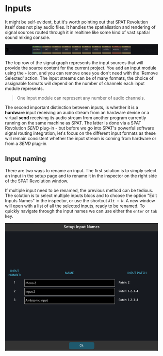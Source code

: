 # Inputs

It might be self-evident, but it's worth pointing out that SPAT Revolution itself dœs not play audio files. It handles the spatialisation and rendering of signal sources routed through it in realtime like some kind of vast spatial sound mixing console.

![](include/SpatRevolution_UserGuide_-080.jpg)

The top row of the signal graph represents the input sources that will provide the source content for the current project. You add an input module using the <code>+</code> icon, and you can remove ones you don't need with the 'Remove Selected' action. The input streams can be of many formats, the choice of assignable formats will depend on the number of channels each input module represents.

> One Input module can represent any number of audio channels.

The second important distinction between inputs, is whether it is a **hardware** input receiving an audio stream from an hardware device or a virtual **send** receiving its audio stream from another program currently running on the same machine as SPAT. The latter is done via a SPAT Revolution _SEND_ plug-in - but before we go into SPAT's powerful software signal routing integration, let's focus on the different input formats as these will remain consistent whether the input stream is coming from hardware or from a _SEND_ plug-in.

## Input naming

There are two ways to rename an input. The first solution is to simply select an input in the setup page and to rename it in the inspector on the right side of the SPAT Revolution window.

If multiple input need to be renamed, the previous method can be tedious. The solution is to select multiple inputs blocs and to choose the option "Edit Inputs Names" in the inspector, or use the shortcut <code>Alt + N</code>. A new window will open with a list of all the selected inputs, ready to be renamed. To quickly navigate through the input names we can use either the <code>enter</code> or <code>tab</code> key.

![](include/SpatRevolution_InputNames.png)
